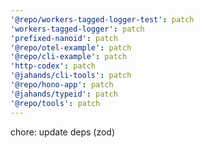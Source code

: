```yaml
---
'@repo/workers-tagged-logger-test': patch
'workers-tagged-logger': patch
'prefixed-nanoid': patch
'@repo/otel-example': patch
'@repo/cli-example': patch
'http-codex': patch
'@jahands/cli-tools': patch
'@repo/hono-app': patch
'@jahands/typeid': patch
'@repo/tools': patch
---
```


chore: update deps (zod)
